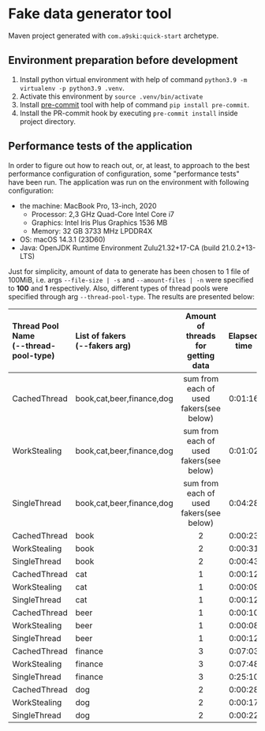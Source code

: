 # Fake data generator tool
Maven project generated with `com.a9ski:quick-start` archetype.

## Environment preparation before development

1. Install python virtual environment with help of command `python3.9 -m virtualenv -p python3.9 .venv`.
2. Activate this environment by `source .venv/bin/activate`
3. Install [pre-commit](https://pre-commit.com/) tool with help of command `pip install pre-commit`.
4. Install the PR-commit hook by executing `pre-commit install` inside project directory.

## Performance tests of the application
In order to figure out how to reach out, or, at least, to approach to the best performance configuration of configuration, some "performance tests" have been run. The application was run on the environment with following configuration:
* the machine: MacBook Pro, 13-inch, 2020
  * Processor: 2,3 GHz Quad-Core Intel Core i7
  * Graphics: Intel Iris Plus Graphics 1536 MB
  * Memory: 32 GB 3733 MHz LPDDR4X
* OS: macOS 14.3.1 (23D60)
* Java: OpenJDK Runtime Environment Zulu21.32+17-CA (build 21.0.2+13-LTS)

Just for simplicity, amount of data to generate has been chosen to 1 file of 100MiB, i.e. args `--file-size | -s` and `--amount-files | -n` were specified to **100** and **1** respectively. Also, different types of thread pools were specified through arg `--thread-pool-type`. The results are presented below:

| Thread Pool Name<br/>(--thread-pool-type) | List of fakers<br/>(--fakers arg) | Amount of threads <br/>for getting data | Elapsed time |
|:------------------------------------------|:----------------------------------|:---------------------------------------:|:------------:|
| CachedThread                              | book,cat,beer,finance,dog         | sum from each of used fakers(see below) |   0:01:16    |
| WorkStealing                              | book,cat,beer,finance,dog         | sum from each of used fakers(see below) |   0:01:02    |
| SingleThread                              | book,cat,beer,finance,dog         | sum from each of used fakers(see below) |   0:04:28    |
| CachedThread                              | book                              |                    2                    |   0:00:23    |
| WorkStealing                              | book                              |                    2                    |   0:00:31    |
| SingleThread                              | book                              |                    2                    |   0:00:43    |
| CachedThread                              | cat                               |                    1                    |   0:00:12    |
| WorkStealing                              | cat                               |                    1                    |   0:00:09    |
| SingleThread                              | cat                               |                    1                    |   0:00:12    |
| CachedThread                              | beer                              |                    1                    |   0:00:10    |
| WorkStealing                              | beer                              |                    1                    |   0:00:08    |
| SingleThread                              | beer                              |                    1                    |   0:00:12    |
| CachedThread                              | finance                           |                    3                    |   0:07:03    |
| WorkStealing                              | finance                           |                    3                    |   0:07:48    |
| SingleThread                              | finance                           |                    3                    |   0:25:10    |
| CachedThread                              | dog                               |                    2                    |   0:00:28    |
| WorkStealing                              | dog                               |                    2                    |   0:00:17    |
| SingleThread                              | dog                               |                    2                    |   0:00:22    |
